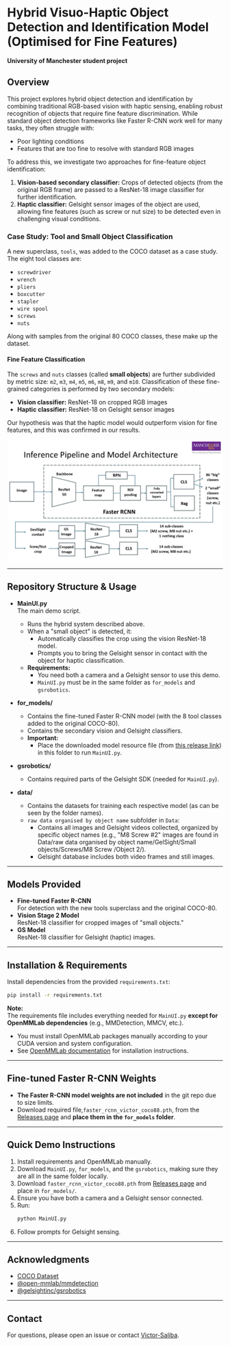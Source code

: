 # Hybrid Visuo-Haptic Object Detection and Identification Model (Optimised for Fine Features)

**University of Manchester student project**

## Overview

This project explores hybrid object detection and identification by combining traditional RGB-based vision with haptic sensing, enabling robust recognition of objects that require fine feature discrimination. While standard object detection frameworks like Faster R-CNN work well for many tasks, they often struggle with:

- Poor lighting conditions
- Features that are too fine to resolve with standard RGB images

To address this, we investigate two approaches for fine-feature object identification:

1. **Vision-based secondary classifier:** Crops of detected objects (from the original RGB frame) are passed to a ResNet-18 image classifier for further identification.
2. **Haptic classifier:** Gelsight sensor images of the object are used, allowing fine features (such as screw or nut size) to be detected even in challenging visual conditions.

### Case Study: Tool and Small Object Classification

A new superclass, `tools`, was added to the COCO dataset as a case study. The eight tool classes are:

- `screwdriver`
- `wrench`
- `pliers`
- `boxcutter`
- `stapler`
- `wire spool`
- `screws`
- `nuts`

Along with samples from the original 80 COCO classes, these make up the dataset.

#### Fine Feature Classification

The `screws` and `nuts` classes (called **small objects**) are further subdivided by metric size: `m2`, `m3`, `m4`, `m5`, `m6`, `m8`, `m9`, and `m10`. Classification of these fine-grained categories is performed by two secondary models:

- **Vision classifier:** ResNet-18 on cropped RGB images
- **Haptic classifier:** ResNet-18 on Gelsight sensor images

Our hypothesis was that the haptic model would outperform vision for fine features, and this was confirmed in our results.

![Model Architecture](architecture.jpg)

---

## Repository Structure & Usage

- **MainUI.py**  
  The main demo script.  
  - Runs the hybrid system described above.
  - When a "small object" is detected, it:
    - Automatically classifies the crop using the vision ResNet-18 model.
    - Prompts you to bring the Gelsight sensor in contact with the object for haptic classification.
  - **Requirements:**  
    - You need both a camera and a Gelsight sensor to use this demo.
    - `MainUI.py` must be in the same folder as `for_models` and `gsrobotics`.

- **for_models/**  
  - Contains the fine-tuned Faster R-CNN model (with the 8 tool classes added to the original COCO-80).
  - Contains the secondary vision and Gelsight classifiers.
  - **Important:**  
    - Place the downloaded model resource file (from [this release link](https://github.com/Victor-Saliba/Hybrid-Visuo-Haptic-Object-Detection-and-Identification-Model-Optimised-For-Fine-Features/releases)) in this folder to run `MainUI.py`.

- **gsrobotics/**  
  - Contains required parts of the Gelsight SDK (needed for `MainUI.py`).

- **data/**  
  - Contains the datasets for training each respective model (as can be seen by the folder names).
  - `raw data organised by object name` subfolder in `Data`:  
    - Contains all images and Gelsight videos collected, organized by specific object names (e.g., "M8 Screw #2" images are found in Data/raw data organised by object name/GelSight/Small objects/Screws/M8 Screw
/Object 2/).
    - Gelsight database includes both video frames and still images.

---

## Models Provided

- **Fine-tuned Faster R-CNN**  
  For detection with the new tools superclass and the original COCO-80.
- **Vision Stage 2 Model**  
  ResNet-18 classifier for cropped images of "small objects."
- **GS Model**  
  ResNet-18 classifier for Gelsight (haptic) images.

---

## Installation & Requirements

Install dependencies from the provided `requirements.txt`:

```sh
pip install -r requirements.txt
```

**Note:**  
The requirements file includes everything needed for `MainUI.py` **except for OpenMMLab dependencies** (e.g., MMDetection, MMCV, etc.).  
- You must install OpenMMLab packages manually according to your CUDA version and system configuration.  
- See [OpenMMLab documentation](https://mmdetection.readthedocs.io/en/latest/get_started.html) for installation instructions.

---

## Fine-tuned Faster R-CNN Weights

- **The Faster R-CNN model weights are not included** in the git repo due to size limits.
- Download required file,`faster_rcnn_victor_coco88.pth`, from the [Releases page](https://github.com/Victor-Saliba/Hybrid-Visuo-Haptic-Object-Detection-and-Identification-Model-Optimised-For-Fine-Features/releases) and **place them in the `for_models` folder**.

---

## Quick Demo Instructions

1. Install requirements and OpenMMLab manually.
2. Download `MainUI.py`, `for_models`, and the `gsrobotics`, making sure they are all in the same folder locally.
3. Download `faster_rcnn_victor_coco88.pth` from [Releases page](https://github.com/Victor-Saliba/Hybrid-Visuo-Haptic-Object-Detection-and-Identification-Model-Optimised-For-Fine-Features/releases) and place in `for_models/`.
4. Ensure you have both a camera and a Gelsight sensor connected.
5. Run:
    ```sh
    python MainUI.py
    ```
6. Follow prompts for Gelsight sensing.

---

## Acknowledgments

- [COCO Dataset](https://cocodataset.org)
- [@open-mmlab/mmdetection](https://github.com/open-mmlab/mmdetection)
- [@gelsightinc/gsrobotics](https://github.com/gelsightinc/gsrobotics)

---

## Contact

For questions, please open an issue or contact [Victor-Saliba](https://github.com/Victor-Saliba).
